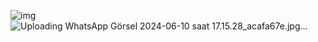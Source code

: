 ![img](https://github.com/berat108/bilgisayarl-kontrol-kodu/assets/146809590/090a4eb5-8f7f-4ea0-bef2-70a504db63ed)
![Uploading WhatsApp Görsel 2024-06-10 saat 17.15.28_acafa67e.jpg…]()
